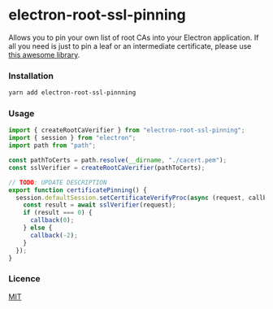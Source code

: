 # electron-root-ssl-pinning

Allows you to pin your own list of root CAs into your Electron application.
If all you need is just to pin a leaf or an intermediate certificate, please use [this awesome library](https://github.com/dialogs/electron-ssl-pinning).

### Installation

```bash
yarn add electron-root-ssl-pinnning
```

### Usage

```javascript
import { createRootCaVerifier } from "electron-root-ssl-pinning";
import { session } from "electron";
import path from "path";

const pathToCerts = path.resolve(__dirname, "./cacert.pem");
const sslVerifier = createRootCaVerifier(pathToCerts);

// TODO: UPDATE DESCRIPTION
export function certificatePinning() {
  session.defaultSession.setCertificateVerifyProc(async (request, callback) => {
    const result = await sslVerifier(request);
    if (result === 0) {
      callback(0);
    } else {
      callback(-2);
    }
  });
}
```

### Licence

[MIT](LICENSE)
